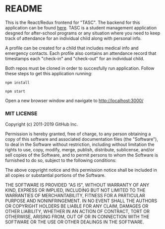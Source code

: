 # README

This is the React/Redux frontend for "TASC". The backend for this application can be found [here](https://github.com/jstone18/tasc-frontend).
TASC is a student management application desgned for after-school programs or any situation where you need to keep track of attendance for an individual child along with personal info.

A profile can be created for a child that includes medical info and emergency contacts. Each profile also contains an attendance record that timestamps each "check-in" and "check-out" for an individual child.

Both repos must be cloned in order to succesfully run application. Follow these steps to get this application running:

  ```
  npm install
  ```

  ```
  npm start 
  ```

Open a new browser window and navigate to [http://localhost:3000/](http://localhost:3000/)

### MIT LICENSE
Copyright (c) 2011-2019 GitHub Inc.

Permission is hereby granted, free of charge, to any person obtaining a copy of this software and associated documentation files (the "Software"), to deal in the Software without restriction, including without limitation the rights to use, copy, modify, merge, publish, distribute, sublicense, and/or sell copies of the Software, and to permit persons to whom the Software is furnished to do so, subject to the following conditions:

The above copyright notice and this permission notice shall be included in all copies or substantial portions of the Software.

THE SOFTWARE IS PROVIDED "AS IS", WITHOUT WARRANTY OF ANY KIND, EXPRESS OR IMPLIED, INCLUDING BUT NOT LIMITED TO THE WARRANTIES OF MERCHANTABILITY, FITNESS FOR A PARTICULAR PURPOSE AND NONINFRINGEMENT. IN NO EVENT SHALL THE AUTHORS OR COPYRIGHT HOLDERS BE LIABLE FOR ANY CLAIM, DAMAGES OR OTHER LIABILITY, WHETHER IN AN ACTION OF CONTRACT, TORT OR OTHERWISE, ARISING FROM, OUT OF OR IN CONNECTION WITH THE SOFTWARE OR THE USE OR OTHER DEALINGS IN THE SOFTWARE.